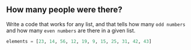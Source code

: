 ## How many people were there?

Write a code that works for any list, and that tells how many `odd numbers` and how many `even numbers` are there in a given list.


```python
elements = [23, 14, 56, 12, 19, 9, 15, 25, 31, 42, 43]
```